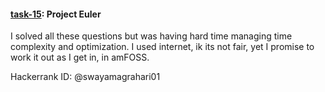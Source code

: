 #### [task-15](https://github.com/swayam-agrahari/amfoss-tasks/tree/master/task-15):  Project Euler 
I solved all these questions but was having hard time managing time complexity and optimization. I used internet, ik its not fair, yet I promise to work it out as I get in, in amFOSS. 

Hackerrank ID: @swayamagrahari01
